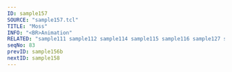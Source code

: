 ```yaml
---
ID: sample157
SOURCE: "sample157.tcl"
TITLE: "Moss"
INFO: "<BR>Animation"
RELATED: "sample111 sample112 sample114 sample115 sample116 sample127 sample158 sample169"
seqNo: 83
prevID: sample156b
nextID: sample158
---
```

